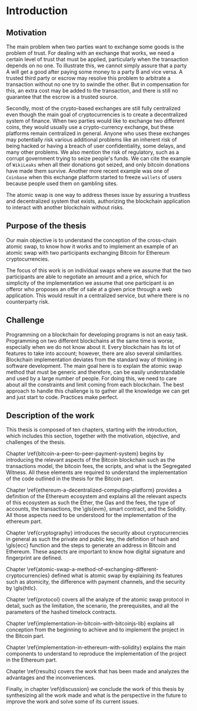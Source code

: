 # Introduction

## Motivation
The main problem when two parties want to exchange some goods is the problem of
trust. For dealing with an exchange that works, we need a certain level of trust that must be applied, particularly when the transaction depends on no one. To illustrate this, we cannot simply assure that a party A will get a good after paying some money to a party B and vice versa. A trusted third party or escrow may resolve this problem to arbitrate a transaction without no
one try to swindle the other. But in compensation for this, an extra cost may be added to
the transaction, and there is still no guarantee that the escrow is a trusted source.

Secondly, most of the crypto-based exchanges are still fully centralized even though the main goal of
cryptocurrencies is to create a decentralized system of finance.  When two parties would like to exchange two different coins, they would usually use a crypto-currency exchange, but these platforms remain centralized in general. Anyone who uses these exchanges may potentially risk various additional problems like an inherent
risk of being hacked or having a breach of user confidentiality, some delays, and many other
problems. We also mention the risk of regulatory, such as a corrupt government trying to seize people's funds. We can cite the example of `WikiLeaks` when all their donations got seized, and only bitcoin donations have made them survive. Another more recent example was one of `Coinbase` when this exchange platform started to freeze `wallets` of users because people used them on gambling sites.

 The atomic swap is one way to address theses issue by assuring a trustless and decentralized system
that exists, authorizing the blockchain application to interact with another blockchain without risks.


## Purpose of the thesis

Our main objective is to understand the conception of the cross-chain atomic swap, to know how it works and to implement an example of an atomic swap with two participants exchanging Bitcoin for Ethereum cryptocurrencies.

The focus of this work is on individual swaps where we assume that the two participants are able to negotiate an amount and a price, which for simplicity of the implementation we assume that one participant is an offeror who proposes an offer of sale at a given price through a web application.  This would result in a centralized service, but where there is no counterparty risk.


## Challenge

Programming on a blockchain for developing programs is not an easy task. Programming on two different blockchains at the same time is worse, especially when we do not know about it. Every blockchain has its lot of features to take into account; however, there are also several similarities. Blockchain implementation deviates from the standard way of thinking in software development. The main goal here is to explain the atomic swap method that must be generic and therefore, can be easily understandable and used by a large number of people. For doing this, we need to care about all the constraints and limit coming from each blockchain. The best approach to handle this challenge is to gather all the knowledge we can get and just start to code. Practices make perfect.


## Description of the work



This thesis is composed of ten chapters, starting with the introduction, which includes this section, together with the motivation, objective, and challenges of the thesis.

Chapter \ref{bitcoin-a-peer-to-peer-payment-system} begins by introducing the relevant aspects of the Bitcoin blockchain such as the transactions model, the bitcoin fees, the scripts, and what is the Segregated Witness. All these elements are required to understand the implementation of the code outlined in the thesis for the Bitcoin part.

Chapter \ref{ethereum-a-decentralized-computing-platform} provides a definition of the Ethereum ecosystem and explains all the relevant aspects of this ecosystem as such the Ether, the Gas and the fees,
the type of accounts, the transactions, the \gls{evm}, smart contract, and the Solidity. All those aspects need to be understood for the implementation of the ethereum part.

Chapter \ref{cryptography} introduces the security about cryptocurrencies in general as such the private and public key, the definition of hash and \gls{ecc} function and the steps to generate an address in Bitcoin and Ethereum. These aspects are important to know how digital signature and fingerprint are defined.

Chapter \ref{atomic-swap-a-method-of-exchanging-different-cryptocurrencies} defined what is atomic swap by explaining its features such as atomicity, the difference with payment channels, and the security by \gls{htlc}.

Chapter \ref{protocol} covers all the analyze of the atomic swap protocol in detail, such as the limitation, the scenario, the prerequisites, and all the parameters of the hashed timelock contracts.

Chapter \ref{implementation-in-bitcoin-with-bitcoinjs-lib} explains all conception from the beginning to achieve and to implement the project in the Bitcoin part.

Chapter \ref{implementation-in-ethereum-with-solidity} explains the main components to understand to reproduce the implementation of the project in the Ethereum part.

Chapter \ref{results} covers the work that has been made and analyzes the advantages and the inconveniences.

Finally, in chapter \ref{discussion} we conclude the work of this thesis by synthesizing all the work made and what is the perspective  in the future to improve the work and solve
some of its current issues.

